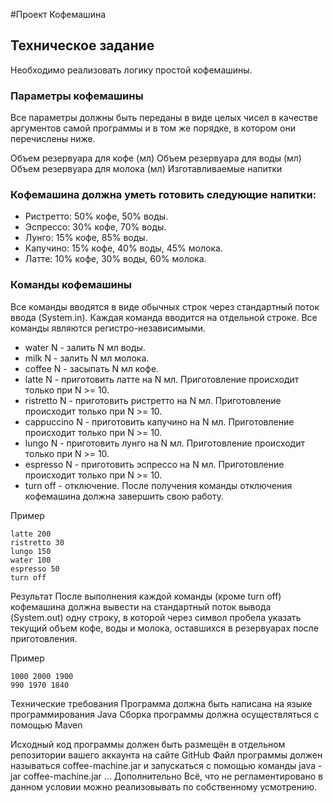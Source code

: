 #Проект Кофемашина
## Техническое задание

Необходимо реализовать логику простой кофемашины.

### Параметры кофемашины
Все параметры должны быть переданы в виде целых чисел в качестве аргументов самой программы и в том же порядке, в котором они перечислены ниже.

Объем резервуара для кофе (мл)
Объем резервуара для воды (мл)
Объем резервуара для молока (мл)
Изготавливаемые напитки

### Кофемашина должна уметь готовить следующие напитки:

- Ристретто: 50% кофе, 50% воды.
- Эспрессо: 30% кофе, 70% воды.
- Лунго: 15% кофе, 85% воды.
- Капучино: 15% кофе, 40% воды, 45% молока.
- Латте: 10% кофе, 30% воды, 60% молока.

### Команды кофемашины
Все команды вводятся в виде обычных строк через стандартный поток ввода (System.in). Каждая команда вводится на отдельной строке. Все команды являются регистро-независимыми.

- water N - залить N мл воды.
- milk N - залить N мл молока.
- coffee N - засыпать N мл кофе.
- latte N - приготовить латте на N мл. Приготовление происходит только при N >= 10.
- ristretto N - приготовить ристретто на N мл. Приготовление происходит только при N >= 10.
- cappuccino N - приготовить капучино на N мл. Приготовление происходит только при N >= 10.
- lungo N - приготовить лунго на N мл. Приготовление происходит только при N >= 10.
- espresso N - приготовить эспрессо на N мл. Приготовление происходит только при N >= 10.
- turn off - отключение. После получения команды отключения кофемашина должна завершить свою работу.

Пример
```
latte 200
ristretto 30
lungo 150
water 100
espresso 50
turn off
```
Результат
После выполнения каждой команды (кроме turn off) кофемашина должна вывести на стандартный поток вывода (System.out) одну строку, в которой через символ пробела указать текущий объем кофе, воды и молока, оставшихся в резервуарах после приготовления.

Пример
```
1000 2000 1900
990 1970 1840
```
Технические требования
Программа должна быть написана на языке программирования Java
Сборка программы должна осуществляться с помощью Maven

Исходный код программы должен быть размещён в отдельном репозитории вашего аккаунта на сайте GitHub
Файл программы должен называться coffee-machine.jar и запускаться с помощью команды java -jar coffee-machine.jar ...
Дополнительно
Всё, что не регламентировано в данном условии можно реализовывать по собственному усмотрению.

